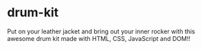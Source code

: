 # drum-kit
Put on your leather jacket and bring out your inner rocker with this awesome drum kit made with HTML, CSS, JavaScript and DOM!!

